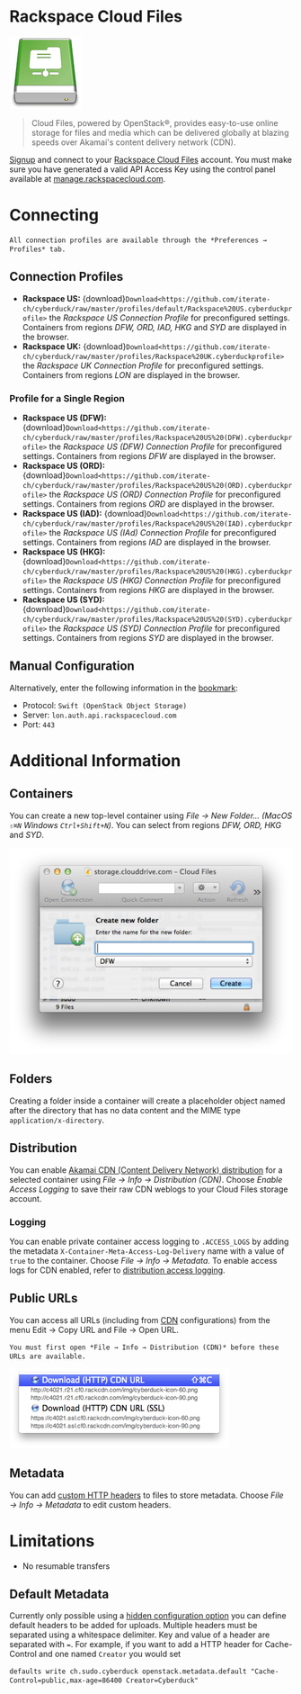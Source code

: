Rackspace Cloud Files
====

![Cloud Files Icon](_images/cloudfiles_icon.png)

> Cloud Files, powered by OpenStack®, provides easy-to-use online storage for files and media which can be delivered globally at blazing speeds over Akamai's content delivery network (CDN).

[Signup](https://cart.rackspace.com/cloud/) and connect to your [Rackspace Cloud Files](http://www.rackspace.com/openstack/public/files) account. You must make sure you have generated a valid API Access Key using the control panel available at [manage.rackspacecloud.com](https://manage.rackspacecloud.com/).

# Connecting

```{Note}
All connection profiles are available through the *Preferences → Profiles* tab.
```

## Connection Profiles

- **Rackspace US:** {download}`Download<https://github.com/iterate-ch/cyberduck/raw/master/profiles/default/Rackspace%20US.cyberduckprofile>` the *Rackspace US Connection Profile* for preconfigured settings. Containers from regions *DFW, ORD, IAD, HKG* and *SYD* are displayed in the browser.
- **Rackspace UK:** {download}`Download<https://github.com/iterate-ch/cyberduck/raw/master/profiles/Rackspace%20UK.cyberduckprofile>` the *Rackspace UK Connection Profile* for preconfigured settings. Containers from regions *LON* are displayed in the browser.

### Profile for a Single Region

- **Rackspace US (DFW):** {download}`Download<https://github.com/iterate-ch/cyberduck/raw/master/profiles/Rackspace%20US%20(DFW).cyberduckprofile>` the *Rackspace US (DFW) Connection Profile* for preconfigured settings. Containers from regions *DFW* are displayed in the browser.
- **Rackspace US (ORD):** {download}`Download<https://github.com/iterate-ch/cyberduck/raw/master/profiles/Rackspace%20US%20(ORD).cyberduckprofile>` the *Rackspace US (ORD) Connection Profile* for preconfigured settings. Containers from regions *ORD* are displayed in the browser.
- **Rackspace US (IAD):** {download}`Download<https://github.com/iterate-ch/cyberduck/raw/master/profiles/Rackspace%20US%20(IAD).cyberduckprofile>` the *Rackspace US (IAd) Connection Profile* for preconfigured settings. Containers from regions *IAD* are displayed in the browser.
- **Rackspace US (HKG):** {download}`Download<https://github.com/iterate-ch/cyberduck/raw/master/profiles/Rackspace%20US%20(HKG).cyberduckprofile>` the *Rackspace US (HKG) Connection Profile* for preconfigured settings. Containers from regions *HKG* are displayed in the browser.
- **Rackspace US (SYD):** {download}`Download<https://github.com/iterate-ch/cyberduck/raw/master/profiles/Rackspace%20US%20(SYD).cyberduckprofile>` the *Rackspace US (SYD) Connection Profile* for preconfigured settings. Containers from regions *SYD* are displayed in the browser.

## Manual Configuration

Alternatively, enter the following information in the [bookmark](../../cyberduck/bookmarks.md):

- Protocol: `Swift (OpenStack Object Storage)`
- Server: `lon.auth.api.rackspacecloud.com`
- Port: `443`

# Additional Information

## Containers

You can create a new top-level container using *File → New Folder... (MacOS `⇧⌘N` Windows `Ctrl+Shift+N`)*. You can select from regions *DFW, ORD, HKG* and *SYD*.

![Create Container](_images/Create_Container.png)

## Folders

Creating a folder inside a container will create a placeholder object named after the directory that has no data content and the MIME type `application/x-directory`.

## Distribution

You can enable [Akamai CDN (Content Delivery Network) distribution](../../cdn/akamai.md) for a selected container using *File → Info → Distribution (CDN)*. Choose *Enable Access Logging* to save their raw CDN weblogs to your Cloud Files storage account.

### Logging

You can enable private container access logging to `.ACCESS_LOGS` by adding the metadata `X-Container-Meta-Access-Log-Delivery` name with a value of `true` to the container. Choose *File → Info → Metadata*. To enable access logs for CDN enabled, refer to [distribution access logging](../../cdn/akamai.md#distribution-access-logging).

## Public URLs

You can access all URLs (including from [CDN](../../cdn/akamai.md) configurations) from the menu Edit → Copy URL and File → Open URL. 

```{note}
You must first open *File → Info → Distribution (CDN)* before these URLs are available.
```

![Copy URLs](_images/Copy_URLs.png)

## Metadata

You can add [custom HTTP headers](../../cyberduck/info.md#metadata-http-headers) to files to store metadata. Choose *File → Info → Metadata* to edit custom headers.

# Limitations

- No resumable transfers

## Default Metadata

Currently only possible using a [hidden configuration option](../../cyberduck/preferences.md#hidden-configuration-options) you can define default headers to be added for uploads. Multiple headers must be separated using a whitespace delimiter. Key and value of a header are separated with `=`. For example, if you want to add a HTTP header for Cache-Control and one named `Creator` you would set

	defaults write ch.sudo.cyberduck openstack.metadata.default "Cache-Control=public,max-age=86400 Creator=Cyberduck"